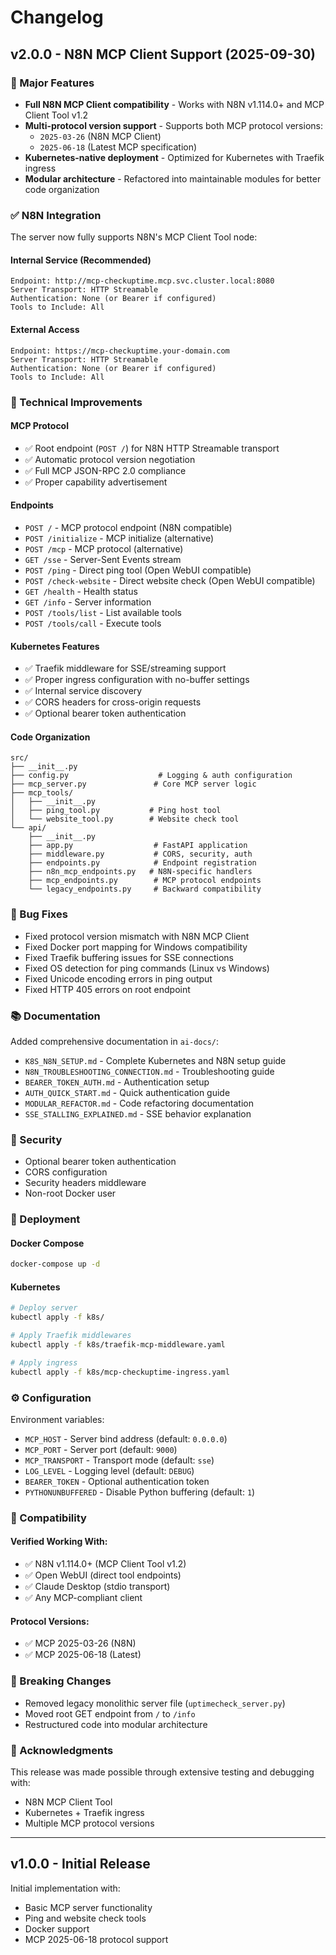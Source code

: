 # Changelog

## v2.0.0 - N8N MCP Client Support (2025-09-30)

### 🎉 Major Features

- **Full N8N MCP Client compatibility** - Works with N8N v1.114.0+ and MCP Client Tool v1.2
- **Multi-protocol version support** - Supports both MCP protocol versions:
  - `2025-03-26` (N8N MCP Client)
  - `2025-06-18` (Latest MCP specification)
- **Kubernetes-native deployment** - Optimized for Kubernetes with Traefik ingress
- **Modular architecture** - Refactored into maintainable modules for better code organization

### ✅ N8N Integration

The server now fully supports N8N's MCP Client Tool node:

#### Internal Service (Recommended)
```
Endpoint: http://mcp-checkuptime.mcp.svc.cluster.local:8080
Server Transport: HTTP Streamable
Authentication: None (or Bearer if configured)
Tools to Include: All
```

#### External Access
```
Endpoint: https://mcp-checkuptime.your-domain.com
Server Transport: HTTP Streamable
Authentication: None (or Bearer if configured)
Tools to Include: All
```

### 🔧 Technical Improvements

#### MCP Protocol
- ✅ Root endpoint (`POST /`) for N8N HTTP Streamable transport
- ✅ Automatic protocol version negotiation
- ✅ Full MCP JSON-RPC 2.0 compliance
- ✅ Proper capability advertisement

#### Endpoints
- `POST /` - MCP protocol endpoint (N8N compatible)
- `POST /initialize` - MCP initialize (alternative)
- `POST /mcp` - MCP protocol (alternative)
- `GET /sse` - Server-Sent Events stream
- `POST /ping` - Direct ping tool (Open WebUI compatible)
- `POST /check-website` - Direct website check (Open WebUI compatible)
- `GET /health` - Health status
- `GET /info` - Server information
- `POST /tools/list` - List available tools
- `POST /tools/call` - Execute tools

#### Kubernetes Features
- ✅ Traefik middleware for SSE/streaming support
- ✅ Proper ingress configuration with no-buffer settings
- ✅ Internal service discovery
- ✅ CORS headers for cross-origin requests
- ✅ Optional bearer token authentication

#### Code Organization
```
src/
├── __init__.py
├── config.py                    # Logging & auth configuration
├── mcp_server.py               # Core MCP server logic
├── mcp_tools/
│   ├── __init__.py
│   ├── ping_tool.py           # Ping host tool
│   └── website_tool.py        # Website check tool
└── api/
    ├── __init__.py
    ├── app.py                  # FastAPI application
    ├── middleware.py           # CORS, security, auth
    ├── endpoints.py            # Endpoint registration
    ├── n8n_mcp_endpoints.py   # N8N-specific handlers
    ├── mcp_endpoints.py        # MCP protocol endpoints
    └── legacy_endpoints.py     # Backward compatibility
```

### 🐛 Bug Fixes

- Fixed protocol version mismatch with N8N MCP Client
- Fixed Docker port mapping for Windows compatibility
- Fixed Traefik buffering issues for SSE connections
- Fixed OS detection for ping commands (Linux vs Windows)
- Fixed Unicode encoding errors in ping output
- Fixed HTTP 405 errors on root endpoint

### 📚 Documentation

Added comprehensive documentation in `ai-docs/`:
- `K8S_N8N_SETUP.md` - Complete Kubernetes and N8N setup guide
- `N8N_TROUBLESHOOTING_CONNECTION.md` - Troubleshooting guide
- `BEARER_TOKEN_AUTH.md` - Authentication setup
- `AUTH_QUICK_START.md` - Quick authentication guide
- `MODULAR_REFACTOR.md` - Code refactoring documentation
- `SSE_STALLING_EXPLAINED.md` - SSE behavior explanation

### 🔐 Security

- Optional bearer token authentication
- CORS configuration
- Security headers middleware
- Non-root Docker user

### 🚀 Deployment

#### Docker Compose
```bash
docker-compose up -d
```

#### Kubernetes
```bash
# Deploy server
kubectl apply -f k8s/

# Apply Traefik middlewares
kubectl apply -f k8s/traefik-mcp-middleware.yaml

# Apply ingress
kubectl apply -f k8s/mcp-checkuptime-ingress.yaml
```

### ⚙️ Configuration

Environment variables:
- `MCP_HOST` - Server bind address (default: `0.0.0.0`)
- `MCP_PORT` - Server port (default: `9000`)
- `MCP_TRANSPORT` - Transport mode (default: `sse`)
- `LOG_LEVEL` - Logging level (default: `DEBUG`)
- `BEARER_TOKEN` - Optional authentication token
- `PYTHONUNBUFFERED` - Disable Python buffering (default: `1`)

### 🎯 Compatibility

#### Verified Working With:
- ✅ N8N v1.114.0+ (MCP Client Tool v1.2)
- ✅ Open WebUI (direct tool endpoints)
- ✅ Claude Desktop (stdio transport)
- ✅ Any MCP-compliant client

#### Protocol Versions:
- ✅ MCP 2025-03-26 (N8N)
- ✅ MCP 2025-06-18 (Latest)

### 📝 Breaking Changes

- Removed legacy monolithic server file (`uptimecheck_server.py`)
- Moved root GET endpoint from `/` to `/info`
- Restructured code into modular architecture

### 🙏 Acknowledgments

This release was made possible through extensive testing and debugging with:
- N8N MCP Client Tool
- Kubernetes + Traefik ingress
- Multiple MCP protocol versions

---

## v1.0.0 - Initial Release

Initial implementation with:
- Basic MCP server functionality
- Ping and website check tools
- Docker support
- MCP 2025-06-18 protocol support
